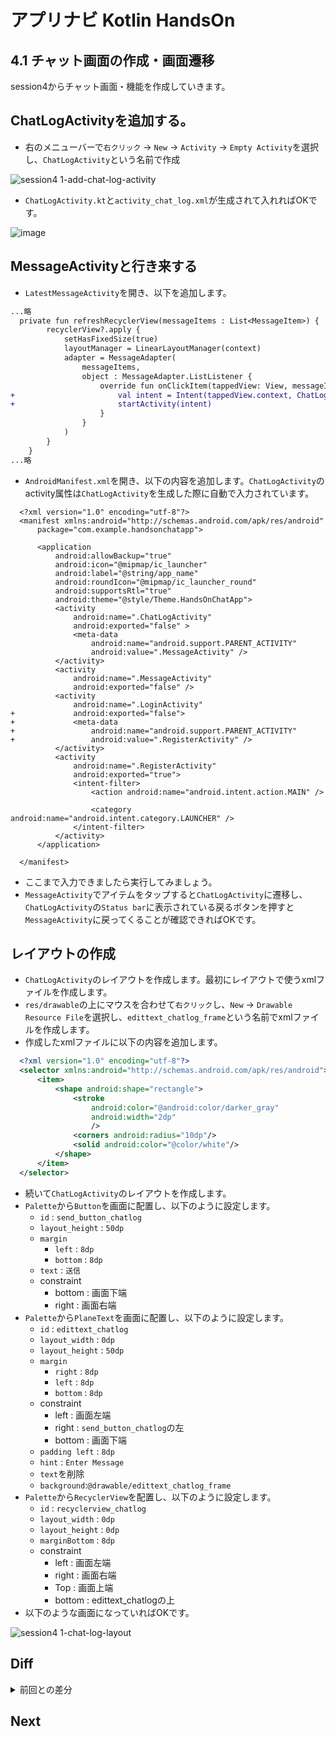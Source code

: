 # アプリナビ Kotlin HandsOn

## 4.1 チャット画面の作成・画面遷移

session4からチャット画面・機能を作成していきます。

## ChatLogActivityを追加する。
- 右のメニューバーで`右クリック` → `New` → `Activity` → `Empty Activity`を選択し、`ChatLogActivity`という名前で作成

![session4 1-add-chat-log-activity](https://user-images.githubusercontent.com/57338033/157045995-e4332aa9-15f8-4217-a94b-5234cf3cfb90.png)

- `ChatLogActivity.kt`と`activity_chat_log.xml`が生成されて入れればOKです。

![image](https://user-images.githubusercontent.com/57338033/157046211-a40ff272-26b6-45a2-b112-50c59c01a595.png)


## MessageActivityと行き来する
- `LatestMessageActivity`を開き、以下を追加します。

```diff
...略
  private fun refreshRecyclerView(messageItems : List<MessageItem>) {
        recyclerView?.apply {
            setHasFixedSize(true)
            layoutManager = LinearLayoutManager(context)
            adapter = MessageAdapter(
                messageItems,
                object : MessageAdapter.ListListener {
                    override fun onClickItem(tappedView: View, messageItem: MessageItem) {
+                       val intent = Intent(tappedView.context, ChatLogActivity::class.java)
+                       startActivity(intent)
                    }
                }
            )
        }
    }
...略
```

- `AndroidManifest.xml`を開き、以下の内容を追加します。`ChatLogActivity`のactivity属性は`ChatLogActivity`を生成した際に自動で入力されています。

```
  <?xml version="1.0" encoding="utf-8"?>
  <manifest xmlns:android="http://schemas.android.com/apk/res/android"
      package="com.example.handsonchatapp">

      <application
          android:allowBackup="true"
          android:icon="@mipmap/ic_launcher"
          android:label="@string/app_name"
          android:roundIcon="@mipmap/ic_launcher_round"
          android:supportsRtl="true"
          android:theme="@style/Theme.HandsOnChatApp">
          <activity
              android:name=".ChatLogActivity"
              android:exported="false" >
              <meta-data
                  android:name="android.support.PARENT_ACTIVITY"
                  android:value=".MessageActivity" />
          </activity>
          <activity
              android:name=".MessageActivity"
              android:exported="false" />
          <activity
              android:name=".LoginActivity"
+             android:exported="false">
+             <meta-data
+                 android:name="android.support.PARENT_ACTIVITY"
+                 android:value=".RegisterActivity" />
          </activity>
          <activity
              android:name=".RegisterActivity"
              android:exported="true">
              <intent-filter>
                  <action android:name="android.intent.action.MAIN" />

                  <category android:name="android.intent.category.LAUNCHER" />
              </intent-filter>
          </activity>
      </application>

  </manifest>
```

- ここまで入力できましたら実行してみましょう。
- `MessageActivity`でアイテムをタップすると`ChatLogActivity`に遷移し、`ChatLogActivity`の`Status bar`に表示されている戻るボタンを押すと`MessageActivity`に戻ってくることが確認できればOKです。

## レイアウトの作成
- `ChatLogActivity`のレイアウトを作成します。最初にレイアウトで使うxmlファイルを作成します。
- `res/drawable`の上にマウスを合わせて`右クリック`し、`New` → `Drawable Resource File`を選択し、`edittext_chatlog_frame`という名前でxmlファイルを作成します。
- 作成したxmlファイルに以下の内容を追加します。

```xml
  <?xml version="1.0" encoding="utf-8"?>
  <selector xmlns:android="http://schemas.android.com/apk/res/android">
      <item>
          <shape android:shape="rectangle">
              <stroke
                  android:color="@android:color/darker_gray"
                  android:width="2dp"
                  />
              <corners android:radius="10dp"/>
              <solid android:color="@color/white"/>
          </shape>
      </item>
  </selector>
```
- 続いて`ChatLogActivity`のレイアウトを作成します。
- `Palette`から`Button`を画面に配置し、以下のように設定します。
  - `id` : `send_button_chatlog`
  - `layout_height` : `50dp`
  - `margin`
    - `left` : `8dp`
    - `bottom` : `8dp`
  - `text` : `送信`
  - constraint
    - bottom : 画面下端
    - right : 画面右端
- `Palette`から`PlaneText`を画面に配置し、以下のように設定します。
  - `id` : `edittext_chatlog`
  - `layout_width` : `0dp`
  - `layout_height` : `50dp`
  - `margin`
    - `right` : `8dp`
    - `left` : `8dp`
    - `bottom` : `8dp`
  - constraint
    - left : 画面左端
    - right : `send_button_chatlog`の左
    - bottom : 画面下端
  - `padding left` : `8dp`
  - `hint` : `Enter Message`
  - `text`を削除
  - `background`:`@drawable/edittext_chatlog_frame`
- `Palette`から`RecyclerView`を配置し、以下のように設定します。
  - `id` : `recyclerview_chatlog`
  - `layout_width` : `0dp`
  - `layout_height` : `0dp`
  - `marginBottom` : `8dp`
  - constraint
    - left : 画面左端
    - right : 画面右端
    - Top : 画面上端
    - bottom : edittext_chatlogの上
- 以下のような画面になっていればOKです。

![session4 1-chat-log-layout](https://user-images.githubusercontent.com/57338033/157075063-94a70017-ac70-4d99-af78-0599298bcfd8.png)




## Diff

<details>
  
<summary>前回との差分</summary>
  
[diff](https://github.com/syota-kawaguchi/AppNavi_Kotlin_ChatApp_HandsOn/commit/f48850900a10df96fa75c592dccd869a4d1fa72e)
  
</details>

## Next
